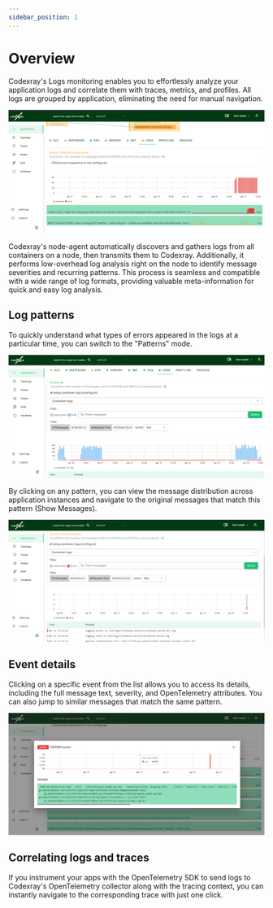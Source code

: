 ```yaml
---
sidebar_position: 1
---
```


# Overview

Codexray's Logs monitoring enables you to effortlessly analyze your application logs and correlate them with traces, metrics, and profiles. 
All logs are grouped by application, eliminating the need for manual navigation.

<img alt="Codexray Log Monitoring" src="/docs/docs/Doc_Logs.png" class="card w-1200"/>

Codexray's node-agent automatically discovers and gathers logs from all containers on a node, then transmits them to Codexray. 
Additionally, it performs low-overhead log analysis right on the node to identify message severities and recurring patterns. 
This process is seamless and compatible with a wide range of log formats, providing valuable meta-information for quick and easy log analysis.

## Log patterns
To quickly understand what types of errors appeared in the logs at a particular time, you can switch to the "Patterns" mode.

<img alt="Log patterns" src="/docs/docs/DOc_Log_Patterns.png" class="card w-1200"/>

By clicking on any pattern, you can view the message distribution across application instances and navigate to the original messages that match this pattern (Show Messages).

<img alt="Log pattern details" src="/docs/docs/Doc_Log_Pattern_Details.png" class="card w-1200"/>


## Event details
Clicking on a specific event from the list allows you to access its details, including the full message text, severity, and OpenTelemetry attributes. You can also jump to similar messages that match the same pattern.

<img alt="Log message details" src="/docs/docs/Doc_LogPatttern_details.png" class="card w-1200"/>

## Correlating logs and traces

If you instrument your apps with the OpenTelemetry SDK to send logs to Codexray's OpenTelemetry collector along with the tracing context, 
you can instantly navigate to the corresponding trace with just one click.




